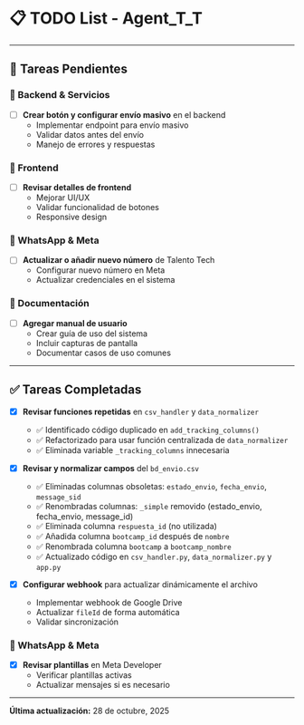 # 📋 TODO List - Agent_T_T

---

## 🔄 Tareas Pendientes

### 🔧 Backend & Servicios
- [ ] **Crear botón y configurar envío masivo** en el backend
  - Implementar endpoint para envío masivo
  - Validar datos antes del envío
  - Manejo de errores y respuestas

### 🎨 Frontend
- [ ] **Revisar detalles de frontend**
  - Mejorar UI/UX
  - Validar funcionalidad de botones
  - Responsive design

### 📱 WhatsApp & Meta
- [ ] **Actualizar o añadir nuevo número** de Talento Tech
  - Configurar nuevo número en Meta
  - Actualizar credenciales en el sistema

### 📖 Documentación
- [ ] **Agregar manual de usuario**
  - Crear guía de uso del sistema
  - Incluir capturas de pantalla
  - Documentar casos de uso comunes

---

## ✅ Tareas Completadas

- [x] **Revisar funciones repetidas** en `csv_handler` y `data_normalizer`
  - ✅ Identificado código duplicado en `add_tracking_columns()`
  - ✅ Refactorizado para usar función centralizada de `data_normalizer`
  - ✅ Eliminada variable `_tracking_columns` innecesaria

- [x] **Revisar y normalizar campos** del `bd_envio.csv`
  - ✅ Eliminadas columnas obsoletas: `estado_envio`, `fecha_envio`, `message_sid`
  - ✅ Renombradas columnas: `_simple` removido (estado_envio, fecha_envio, message_id)
  - ✅ Eliminada columna `respuesta_id` (no utilizada)
  - ✅ Añadida columna `bootcamp_id` después de `nombre`
  - ✅ Renombrada columna `bootcamp` a `bootcamp_nombre`
  - ✅ Actualizado código en `csv_handler.py`, `data_normalizer.py` y `app.py`

- [x] **Configurar webhook** para actualizar dinámicamente el archivo
  - Implementar webhook de Google Drive
  - Actualizar `fileId` de forma automática
  - Validar sincronización

### 📱 WhatsApp & Meta
- [x] **Revisar plantillas** en Meta Developer
  - Verificar plantillas activas
  - Actualizar mensajes si es necesario

---
  
**Última actualización:** 28 de octubre, 2025
